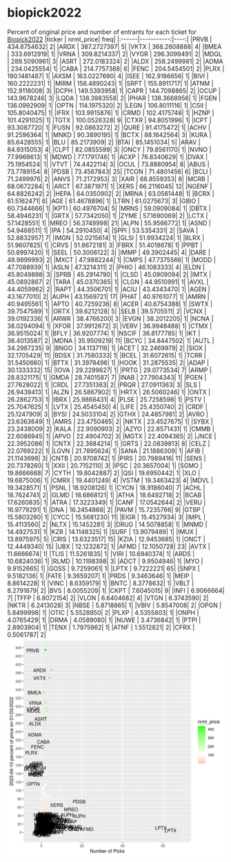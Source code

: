 # biopick2022
Percent of original price and number of entrants for each ticket for [Biopick2022](https://twitter.com/hashtag/Biopick2022)
|ticker |  nrml_price| freq|
|:------|-----------:|----:|
|PRVB   | 434.8754632|    2|
|ARDX   | 387.2727397|    5|
|VKTX   | 368.2608888|    4|
|BMEA   | 333.6912919|    1|
|VRNA   | 309.8214337|    2|
|VYGR   | 296.3099491|    2|
|MDGL   | 289.5090961|    3|
|ASRT   | 272.0183324|    2|
|ALDX   | 258.2499981|    2|
|ADMA   | 234.0425554|    1|
|CABA   | 214.7757368|    6|
|FENC   | 204.5454501|    2|
|PLRX   | 190.1481487|    1|
|AXSM   | 163.0227690|    4|
|ISEE   | 162.9186656|    1|
|BIVI   | 160.2222231|    1|
|MIRM   | 156.4890243|    1|
|SRPT   | 155.8911717|    1|
|ATNM   | 152.9118008|    3|
|DCPH   | 149.5393958|    1|
|CAPR   | 144.7098865|    2|
|OCUP   | 143.9678246|    3|
|LQDA   | 138.3983558|    2|
|PHAR   | 138.3668956|    1|
|FGEN   | 136.0992909|    1|
|OPTN   | 114.1975320|    2|
|LEGN   | 106.8011116|    1|
|CSII   | 105.8040475|    1|
|IFRX   | 103.9915876|    1|
|CRMD   | 102.4175748|    1|
|HZNP   | 101.4291025|    1|
|TGTX   | 100.0526328|    9|
|CTXR   |  94.8051996|    1|
|ICPT   |  93.3087720|    1|
|FUSN   |  92.0863272|    2|
|QURE   |  91.4175472|    1|
|ACHV   |  91.2596364|    1|
|MNKD   |  90.3890195|    1|
|BCTX   |  88.1642564|    3|
|KURA   |  85.6428555|    1|
|BLU    |  85.2173909|    2|
|BTAI   |  85.1451034|    5|
|ARAV   |  84.9315053|    4|
|CLPT   |  82.0855599|    3|
|ONCY   |  79.8561170|    1|
|NVNO   |  77.9969613|    1|
|MDWD   |  77.1791746|    1|
|ACXP   |  76.8340629|    1|
|DVAX   |  75.1954524|    1|
|VTVT   |  74.4422114|    3|
|OCUL   |  73.8880954|    8|
|ABUS   |  73.7789154|    8|
|PDSB   |  73.4567843|   25|
|TCON   |  71.4801456|    6|
|BCLI   |  71.2499976|    2|
|ANVS   |  71.2172953|    3|
|XAIR   |  68.8559353|    8|
|MCRB   |  68.0672284|    1|
|ARCT   |  67.3871971|    1|
|XERS   |  66.2116045|   12|
|NGENF  |  64.8826242|    2|
|HEPA   |  64.0350902|    2|
|MRNA   |  63.0561448|    1|
|BCRX   |  61.5162471|    6|
|AGE    |  61.4678896|    1|
|LTRN   |  61.0275673|    3|
|GBIO   |  60.7344666|    1|
|KPTI   |  60.4976704|    5|
|MRNS   |  59.0909084|    1|
|DBTX   |  58.4946231|    1|
|GRTX   |  57.7342050|    1|
|ZYME   |  57.1690069|    2|
|LCTX   |  57.1428551|    1|
|MREO   |  56.3749998|   21|
|ALPN   |  55.9566772|    1|
|ASND   |  54.9468511|    1|
|IPA    |  54.2910450|    4|
|SPPI   |  53.5354331|    2|
|SAVA   |  52.8832957|    7|
|IMGN   |  52.0215614|    1|
|GLSI   |  51.9934224|    1|
|BLRX   |  51.9607825|    1|
|CRVS   |  51.8672181|    3|
|FBRX   |  51.4018678|    1|
|PPBT   |  50.8997420|    1|
|SEEL   |  50.3006122|    3|
|IMMP   |  49.3902445|    4|
|DARE   |  48.9899993|    2|
|MXCT   |  47.9882244|    1|
|CMPS   |  47.7375566|    1|
|MODD   |  47.7088939|    1|
|ASLN   |  47.3214311|    2|
|PHIO   |  46.1083333|    4|
|ELDN   |  45.8049898|    3|
|SPRB   |  45.2914790|    1|
|CLSD   |  45.0909094|    2|
|IMTX   |  45.0892867|    2|
|TARA   |  45.0370365|    1|
|CLGN   |  44.9510991|    1|
|AVXL   |  44.4059962|    2|
|RAPT   |  44.3506701|    1|
|ACIU   |  43.4343470|    1|
|AGEN   |  43.1677010|    2|
|AUPH   |  43.1569721|   17|
|PHAT   |  40.9761077|    1|
|AMRN   |  40.9495561|    1|
|APTO   |  40.7259236|    8|
|ACER   |  40.6754388|    1|
|SWTX   |  39.7547589|    1|
|ORTX   |  39.6212128|    5|
|SELB   |  39.5705511|    2|
|VCNX   |  39.0192336|    1|
|ARWR   |  38.4766200|    3|
|EVGN   |  38.2012205|    1|
|NCNA   |  38.0294094|    1|
|XFOR   |  37.9912672|    3|
|VERV   |  36.9948488|    1|
|CTMX   |  36.9515024|    1|
|BFLY   |  36.9207774|    1|
|NSCIF  |  36.8177785|    1|
|IKT    |  36.4013587|    2|
|MDNA   |  35.9509219|   11|
|BCYC   |  34.8447502|    1|
|AUTL   |  34.2967235|    9|
|BNGO   |  34.1137116|    1|
|ACET   |  32.2469979|    2|
|SIOX   |  32.1705429|   11|
|BDSX   |  31.7580333|    1|
|BCEL   |  31.6072615|    1|
|TCRR   |  31.5450660|    1|
|BTTX   |  31.3978496|    1|
|HOOK   |  31.2875535|    2|
|ADAP   |  30.1333332|   15|
|IOVA   |  29.2299627|    1|
|PRTG   |  29.0773534|    7|
|ARMP   |  28.8321175|    1|
|GMDA   |  28.7401587|    7|
|INAB   |  27.7904343|    1|
|PGEN   |  27.7628022|    1|
|CRDL   |  27.7351363|    2|
|PRQR   |  27.0911363|    3|
|SLS    |  26.9439413|    1|
|ALZN   |  26.5867902|    1|
|HRTX   |  26.5060246|    1|
|ONTX   |  26.2862753|    1|
|IBRX   |  25.9868431|    4|
|PLSE   |  25.7258598|    1|
|PSTV   |  25.7047625|    1|
|LVTX   |  25.4545450|    4|
|LIFE   |  25.4350740|    2|
|CRDF   |  25.1247909|    3|
|BYSI   |  24.5033104|    2|
|GTHX   |  24.4857981|    2|
|AVRO   |  23.6363649|    1|
|AMRS   |  23.4750465|    2|
|NKTX   |  23.4527675|    1|
|SYBX   |  23.2438009|    2|
|KALA   |  22.9090903|    2|
|AZYO   |  22.8571431|    1|
|CMMB   |  22.6086945|    1|
|APVO   |  22.4904702|    3|
|MGTX   |  22.4094365|    2|
|JNCE   |  22.3952086|    1|
|CNTX   |  22.3684214|    1|
|GRTS   |  22.0839813|    8|
|CELZ   |  22.0769222|    1|
|LGVN   |  21.7895624|    1|
|SANA   |  21.1886309|    1|
|AFIB   |  21.1143698|    3|
|CNTB   |  20.9708742|    1|
|PIRS   |  20.7989416|   11|
|SENS   |  20.7378260|    1|
|XXII   |  20.7152110|    3|
|IPSC   |  20.3657004|    1|
|SGMO   |  19.8666668|    7|
|CYTH   |  19.8042887|    2|
|QSI    |  19.6950442|    1|
|XLO    |  19.6875006|    1|
|CMRX   |  19.4401249|    4|
|VSTM   |  19.3463423|    4|
|MDVL   |  19.3428571|    1|
|PSNL   |  18.9208126|    1|
|CYCN   |  18.9186040|    7|
|ACHL   |  18.7624741|    2|
|GLMD   |  18.6868121|    1|
|ATHA   |  18.6492718|    2|
|BCAB   |  17.6260835|    1|
|ATRA   |  17.3223349|    1|
|CANF   |  17.0542644|    2|
|VERU   |  16.9779291|    1|
|DNA    |  16.2454868|    2|
|PAVM   |  15.7235766|    9|
|GTBP   |  15.5803280|    1|
|CYCC   |  15.5681230|   11|
|EIGR   |  15.4527934|    3|
|IMPL   |  15.4113560|    2|
|NLTX   |  15.1452281|    3|
|DRUG   |  14.5078858|    1|
|MNMD   |  14.4927531|    1|
|KZR    |  14.1148325|    1|
|SURF   |  13.9079489|    1|
|IMUX   |  13.8975975|    5|
|CRIS   |  13.6323517|   15|
|KZIA   |  12.9453685|    1|
|ONCT   |  12.4449340|   15|
|UBX    |  12.1232872|    1|
|AFMD   |  12.1050728|   23|
|AVTX   |  11.6666674|    1|
|TLIS   |  11.5261835|    1|
|VIRI   |  10.6940374|    1|
|ARDS   |  10.6824036|    1|
|RLMD   |  10.1198398|    3|
|ADCT   |   9.9504946|    1|
|MYO    |   9.9152665|    1|
|GOSS   |   9.7259061|    1|
|LPTX   |   9.7222221|   65|
|SNPX   |   9.5182136|    1|
|FATE   |   9.3659207|    1|
|PRDS   |   9.3463646|    1|
|MEIP   |   8.8614228|    1|
|VINC   |   8.6359179|    1|
|BNTC   |   8.3778632|    1|
|VBLT   |   8.2791879|    2|
|BVS    |   8.0055209|    1|
|CKPT   |   7.6045015|    9|
|INFI   |   6.9066664|    7|
|TFFP   |   6.8072154|    2|
|VLON   |   6.6404682|    4|
|VTGN   |   6.3743590|    2|
|NKTR   |   6.2413028|    3|
|NBSE   |   5.8718865|    1|
|VBIV   |   5.8547008|    2|
|OPGN   |   5.8499998|    1|
|OTIC   |   5.5528850|    2|
|PLXP   |   4.5355803|    1|
|ONPH   |   4.0765429|    1|
|DRMA   |   4.0589080|    1|
|NUWE   |   3.4736842|    1|
|PTPI   |   2.8903904|    1|
|TENX   |   1.7975962|    1|
|ATNF   |   1.5512821|    2|
|CFRX   |   0.5061787|    2|
![retvspicks](biopicks.png?raw=true)
